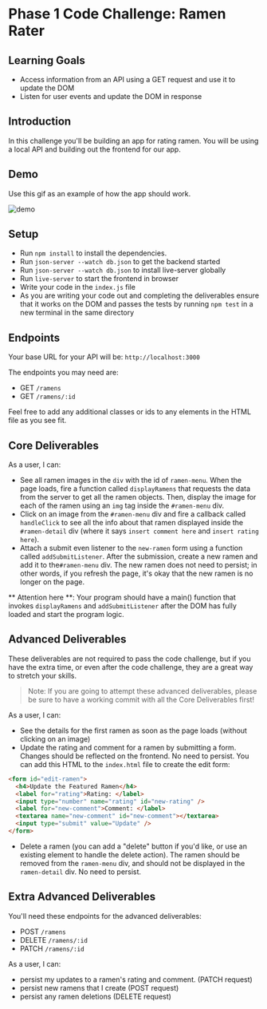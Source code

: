 # Phase 1 Code Challenge: Ramen Rater

## Learning Goals

- Access information from an API using a GET request and use it to update the
  DOM
- Listen for user events and update the DOM in response

## Introduction

In this challenge you'll be building an app for rating ramen.
You will be using a local API and building out
the frontend for our app.

## Demo

Use this gif as an example of how the app should work.

![demo](https://curriculum-content.s3.amazonaws.com/phase-1/phase-1-mock-cc-ramen-rater/demo-gif.gif)

## Setup

- Run `npm install` to install the dependencies.
- Run `json-server --watch db.json` to get the backend started
- Run `json-server --watch db.json` to install live-server globally
- Run `live-server` to start the frontend in browser
- Write your code in the `index.js` file
- As you are writing your code out and completing the deliverables ensure that it works on the DOM and passes the tests by running `npm test` in a new terminal in the same directory

## Endpoints

Your base URL for your API will be: `http://localhost:3000`

The endpoints you may need are:

- GET `/ramens`
- GET `/ramens/:id`

Feel free to add any additional classes or ids to any elements in the HTML file
as you see fit.

## Core Deliverables

As a user, I can:

- See all ramen images in the `div` with the id of `ramen-menu`. When the page
  loads, fire a function called `displayRamens` that requests the data from the server
  to get all the ramen objects. Then,
  display the image for each of the ramen using an `img` tag inside the
  `#ramen-menu` div.
- Click on an image from the `#ramen-menu` div and fire a callback called `handleClick`
  to see all the info about that
  ramen displayed inside the `#ramen-detail` div (where it says
  `insert comment here` and `insert rating here`).
- Attach a submit even listener to the `new-ramen` form using a function called `addSubmitListener`.
  After the submission, create a new ramen and add it to the`#ramen-menu` div. The new ramen does not need to persist; in other words, if you refresh the page, it's okay that the new ramen is no
  longer on the page.

** Attention here **: Your program should have a main() function that invokes `displayRamens` and `addSubmitListener` after the DOM has fully loaded and start the program logic.

## Advanced Deliverables

These deliverables are not required to pass the code challenge, but if you have
the extra time, or even after the code challenge, they are a great way to
stretch your skills.

> Note: If you are going to attempt these advanced deliverables, please be sure
> to have a working commit with all the Core Deliverables first!

As a user, I can:

- See the details for the first ramen as soon as the page loads (without
  clicking on an image)
- Update the rating and comment for a ramen by submitting a form. Changes should
  be reflected on the frontend. No need to persist. You can add this HTML to the
  `index.html` file to create the edit form:

```html
<form id="edit-ramen">
  <h4>Update the Featured Ramen</h4>
  <label for="rating">Rating: </label>
  <input type="number" name="rating" id="new-rating" />
  <label for="new-comment">Comment: </label>
  <textarea name="new-comment" id="new-comment"></textarea>
  <input type="submit" value="Update" />
</form>
```

- Delete a ramen (you can add a "delete" button if you'd like, or use an
  existing element to handle the delete action). The ramen should be removed
  from the `ramen-menu` div, and should not be displayed in the `ramen-detail`
  div. No need to persist.

## Extra Advanced Deliverables

You'll need these endpoints for the advanced deliverables:

- POST `/ramens`
- DELETE `/ramens/:id`
- PATCH `/ramens/:id`

As a user, I can:

- persist my updates to a ramen's rating and comment. (PATCH request)
- persist new ramens that I create (POST request)
- persist any ramen deletions (DELETE request)
